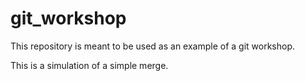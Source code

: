# git_workshop

This repository is meant to be used as an example of a git workshop.

This is a simulation of a simple merge.